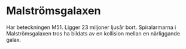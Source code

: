 # Malströmsgalaxen

Har beteckningen M51. Ligger 23 miljoner ljusår bort. Spiralarmarna i
Malströmsgalaxen tros ha bildats av en kollision mellan en närliggande galax.
